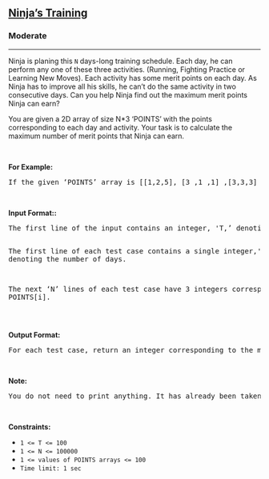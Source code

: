 <h2><a href="https://www.codingninjas.com/codestudio/problem-details/ninja-s-training_3621003">Ninja’s Training</a></h2><h3>Moderate</h3><hr>
<div><p>Ninja is planing this <code>N</code> days-long training schedule. Each day, he can perform any one of these three activities. (Running, Fighting Practice or Learning New Moves). Each activity has some merit points on each day. As Ninja has to improve all his skills, he can’t do the same activity in two consecutive days. Can you help Ninja find out the maximum merit points Ninja can earn?

You are given a 2D array of size N*3 ‘POINTS’ with the points corresponding to each day and activity. Your task is to calculate the maximum number of merit points that Ninja can earn.</p>


<p>&nbsp;</p>
<p><strong>For Example:</strong></p>
<pre>If the given ‘POINTS’ array is [[1,2,5], [3 ,1 ,1] ,[3,3,3] ],the answer will be 11 as 5 + 3 + 3.
</pre>

<p>&nbsp;</p>
<p><strong>Input Format::</strong></p>
<pre>The first line of the input contains an integer, 'T,’ denoting the number of test cases.

The first line of each test case contains a single integer,' N’, denoting the number of days.

The next ‘N’ lines of each test case have 3 integers corresponding to POINTS[i].</pre>

<p>&nbsp;</p>
<p><strong>Output Format:</strong></p>
<pre>For each test case, return an integer corresponding to the maximum coins  Ninja can collect.
</pre>


<p>&nbsp;</p>
<p><strong>Note:</strong></p>
<pre>You do not need to print anything. It has already been taken care of. Just implement the given function.
</pre>


<p>&nbsp;</p>
<p><strong>Constraints:</strong></p>

<ul>
	<li><code>1 &lt;= T &lt;= 100</code></li>
	<li><code>1 &lt;= N &lt;= 100000</code></li>
	<li><code>1 &lt;= values of POINTS arrays &lt;= 100</code></li>
	<li><code>Time limit: 1 sec</code></li>
</ul>
</div>